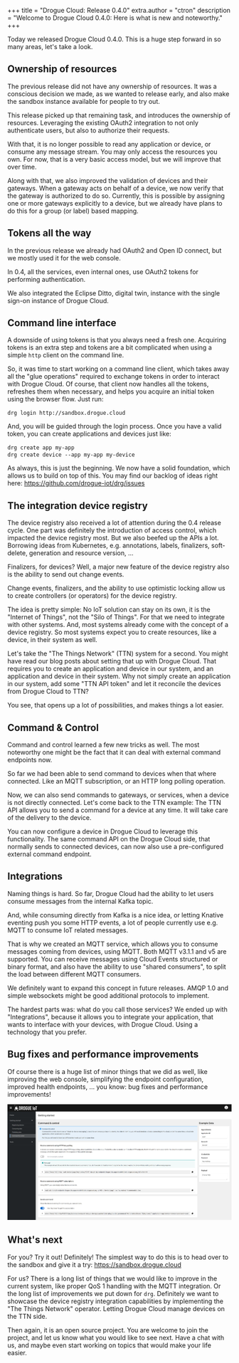 +++
title = "Drogue Cloud: Release 0.4.0"
extra.author = "ctron"
description = "Welcome to Drogue Cloud 0.4.0: Here is what is new and noteworthy."
+++

Today we released Drogue Cloud 0.4.0. This is a huge step forward in so many areas, let's take a look.

<!-- more -->

## Ownership of resources

The previous release did not have any ownership of resources. It was a conscious decision we made, as we wanted to
release early, and also make the sandbox instance available for people to try out.

This release picked up that remaining task, and introduces the ownership of resources. Leveraging the existing OAuth2
integration to not only authenticate users, but also to authorize their requests.

With that, it is no longer possible to read any application or device, or consume any message stream. You may only
access the resources you own. For now, that is a very basic access model, but we will improve that over time.

Along with that, we also improved the validation of devices and their gateways. When a gateway acts on behalf of a
device, we now verify that the gateway is authorized to do so. Currently, this is possible by assigning one or
more gateways explicitly to a device, but we already have plans to do this for a group (or label) based mapping.

## Tokens all the way

In the previous release we already had OAuth2 and Open ID connect, but we mostly used it for the web console.

In 0.4, all the services, even internal ones, use OAuth2 tokens for performing authentication.

We also integrated the Eclipse Ditto, digital twin, instance with the single sign-on instance of Drogue Cloud.

## Command line interface

A downside of using tokens is that you always need a fresh one. Acquiring tokens is an extra step and tokens
are a bit complicated when using a simple `http` client on the command line. 

So, it was time to start working on a command line client, which takes away all the "glue operations" required to
exchange tokens in order to interact with Drogue Cloud. Of course, that client now handles all the tokens, refreshes
them when necessary, and helps you acquire an initial token using the browser flow. Just run:

~~~
drg login http://sandbox.drogue.cloud
~~~

And, you will be guided through the login process. Once you have a valid token, you can create applications and
devices just like:

~~~
drg create app my-app
drg create device --app my-app my-device
~~~

As always, this is just the beginning. We now have a solid foundation, which allows us to build on top of this. You may
find our backlog of ideas right here: https://github.com/drogue-iot/drg/issues

## The integration device registry

The device registry also received a lot of attention during the 0.4 release cycle. One part was definitely the
introduction of access control, which impacted the device registry most. But we also beefed up the APIs a lot.
Borrowing ideas from Kubernetes, e.g. annotations, labels, finalizers, soft-delete, generation and resource version, …

Finalizers, for devices? Well, a major new feature of the device registry also is the ability to send out change events.

Change events, finalizers, and the ability to use optimistic locking allow us to create controllers (or operators) for
the device registry.

The idea is pretty simple: No IoT solution can stay on its own, it is the "Internet of Things", not the
"Silo of Things". For that we need to integrate with other systems. And, most systems already come with the concept of
a device registry. So most systems expect you to create resources, like a device, in their system as well.

Let's take the "The Things Network" (TTN) system for a second. You might have read our blog posts about setting that
up with Drogue Cloud. That requires you to create an application and device in our system, and an application and device
in their system. Why not simply create an application in our system, add some "TTN API token" and let it reconcile
the devices from Drogue Cloud to TTN?

You see, that opens up a lot of possibilities, and makes things a lot easier.

## Command & Control

Command and control learned a few new tricks as well. The most noteworthy one might be the fact that it can deal with
external command endpoints now.

So far we had been able to send command to devices when that where connected. Like an MQTT subscription, or an HTTP long
polling operation.

Now, we can also send commands to gateways, or services, when a device is not directly connected. Let's come back to
the TTN example: The TTN API allows you to send a command for a device at any time. It will take care of the delivery
to the device.

You can now configure a device in Drogue Cloud to leverage this functionality. The same command API on the Drogue Cloud
side, that normally sends to connected devices, can now also use a pre-configured external command endpoint.

## Integrations

Naming things is hard. So far, Drogue Cloud had the ability to let users consume messages from the internal Kafka topic.

And, while consuming directly from Kafka is a nice idea, or letting Knative eventing push you some HTTP events, a lot
of people currently use e.g. MQTT to consume IoT related messages.

That is why we created an MQTT service, which allows you to consume messages coming from devices, using MQTT. Both MQTT v3.1.1 and v5 are supported. You can receive messages using Cloud Events structured or binary format, and also have
the ability to use "shared consumers", to split the load between different MQTT consumers.

We definitely want to expand this concept in future releases. AMQP 1.0 and simple websockets might be good additional
protocols to implement.

The hardest parts was: what do you call those services? We ended up with "Integrations", because it allows you to
integrate your application, that wants to interface with your devices, with Drogue Cloud. Using a technology that you
prefer.

## Bug fixes and performance improvements

Of course there is a huge list of minor things that we did as well, like improving the web console, simplifying the
endpoint configuration, improved health endpoints, … you know: bug fixes and performance improvements!

![Screenshot of improved web console](screenshot.png)

## What's next

For you? Try it out! Definitely! The simplest way to do this is to head over to the sandbox and give it a try:
https://sandbox.drogue.cloud

For us? There is a long list of things that we would like to improve in the current system, like proper QoS 1 handling
with the MQTT integration. Or the long list of improvements we put down for `drg`. Definitely we want to showcase the device registry integration capabilities by implementing the "The Things Network"
operator. Letting Drogue Cloud manage devices on the TTN side.

Then again, it is an open source project. You are welcome to join the project, and let us know what you would like to
see next. Have a chat with us, and maybe even start working on topics that would make your life easier.

